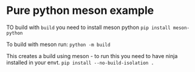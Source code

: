 # Pure python meson example 

TO build with `build` you need to install meson python 
`pip install meson-python`

To build with meson run:
`python -m build`

This creates a build using meson - to run this you need to have ninja installed in your envt. 
`pip install --no-build-isolation .`